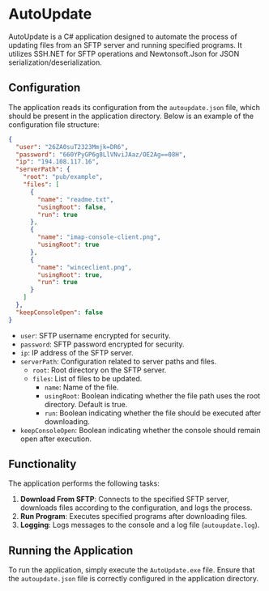# AutoUpdate

AutoUpdate is a C# application designed to automate the process of updating files from an SFTP server and running specified programs. It utilizes SSH.NET for SFTP operations and Newtonsoft.Json for JSON serialization/deserialization.

## Configuration

The application reads its configuration from the `autoupdate.json` file, which should be present in the application directory. Below is an example of the configuration file structure:

```json
{
  "user": "26ZA0suT2323Mmjk=DR6",
  "password": "660YPyGP6g8LlVNviJAaz/OE2Ag==08H",
  "ip": "194.108.117.16",
  "serverPath": {
    "root": "pub/example",
    "files": [
      {
        "name": "readme.txt",
        "usingRoot": false,
        "run": true
      },
      {
        "name": "imap-console-client.png",
        "usingRoot": true
      },
      {
        "name": "winceclient.png",
        "usingRoot": true,
        "run": true
      }
    ]
  },
  "keepConsoleOpen": false
}
```

- `user`: SFTP username encrypted for security.
- `password`: SFTP password encrypted for security.
- `ip`: IP address of the SFTP server.
- `serverPath`: Configuration related to server paths and files.
  - `root`: Root directory on the SFTP server.
  - `files`: List of files to be updated.
    - `name`: Name of the file.
    - `usingRoot`: Boolean indicating whether the file path uses the root directory. Default is true.
    - `run`: Boolean indicating whether the file should be executed after downloading.
- `keepConsoleOpen`: Boolean indicating whether the console should remain open after execution.

## Functionality

The application performs the following tasks:

1. **Download From SFTP**: Connects to the specified SFTP server, downloads files according to the configuration, and logs the process.
2. **Run Program**: Executes specified programs after downloading files.
3. **Logging**: Logs messages to the console and a log file (`autoupdate.log`).

## Running the Application

To run the application, simply execute the `AutoUpdate.exe` file. Ensure that the `autoupdate.json` file is correctly configured in the application directory.
